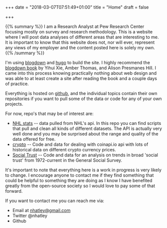 +++
date = "2018-03-07T07:51:49+01:00"
title = "Home"
draft = false

+++

{{% summary %}}
I am a Research Analyst at Pew Research Center focusing mostly on survey and research methodology. This is a website where I will post data analyses of different areas that are interesting to me. It is important to know that this website does not, nor will ever, represent any views of my employer and the content posted here is solely my own.
{{% /summary %}}


I'm using [blogdown](https://github.com/rstudio/blogdown) and [hugo](https://gohugo.io/) to build the site. I highly recommend the [blogdown book](https://bookdown.org/yihui/blogdown/) by Yihui Xie, Amber Thomas, and Alison Presmanes Hill. I came into this process knowing practically nothing about web design and was able to at least create a site after reading the book and a couple days of practice.

Everything is hosted on [github](https://github.com/nhatley), and the individual topics contain their own repositories if you want to pull some of the data or code for any of your own projects.

For now, repo's that may be of interest are:

- [NHL stats](https://github.com/nhatley/nhl_stats) -- data pulled from NHL's api. In this repo you can find scripts that pull and clean all kinds of different datasets. The API is actually very well done and you may be surprised about the range and quality of the data offered for free.
- [crypto](https://github.com/nhatley/crypto) -- Code and data for dealing with coinapi.io api with lots of historical data on different crypto currency prices.
- [Social Trust](https://github.com/nhatley/social_trust) -- Code and data for an analysis on trends in broad 'social trust' from 1972-current in the General Social Survey.

It's important to note that everything here is a work in progress is very likely to change. I encourage anyone to contact me if they find something that could be helpful to something they are doing as I know I have benefited greatly from the open-source society so I would love to pay some of that forward.

If you want to contact me you can reach me via:

- Email at nhatley@gmail.com
- Twitter @nhatley
- Github
